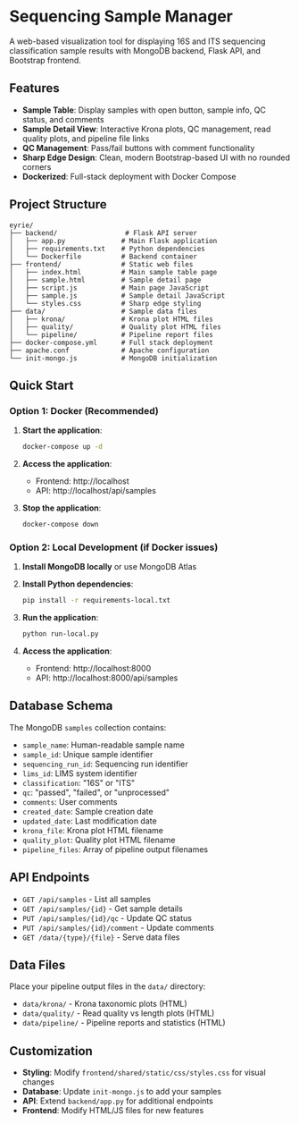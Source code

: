 # Sequencing Sample Manager

A web-based visualization tool for displaying 16S and ITS sequencing classification sample results with MongoDB backend, Flask API, and Bootstrap frontend.

## Features

- **Sample Table**: Display samples with open button, sample info, QC status, and comments
- **Sample Detail View**: Interactive Krona plots, QC management, read quality plots, and pipeline file links
- **QC Management**: Pass/fail buttons with comment functionality
- **Sharp Edge Design**: Clean, modern Bootstrap-based UI with no rounded corners
- **Dockerized**: Full-stack deployment with Docker Compose

## Project Structure

```
eyrie/
├── backend/                 # Flask API server
│   ├── app.py              # Main Flask application
│   ├── requirements.txt    # Python dependencies
│   └── Dockerfile          # Backend container
├── frontend/               # Static web files
│   ├── index.html          # Main sample table page
│   ├── sample.html         # Sample detail page
│   ├── script.js           # Main page JavaScript
│   ├── sample.js           # Sample detail JavaScript
│   └── styles.css          # Sharp edge styling
├── data/                   # Sample data files
│   ├── krona/              # Krona plot HTML files
│   ├── quality/            # Quality plot HTML files
│   └── pipeline/           # Pipeline report files
├── docker-compose.yml      # Full stack deployment
├── apache.conf             # Apache configuration
└── init-mongo.js           # MongoDB initialization
```

## Quick Start

### Option 1: Docker (Recommended)

1. **Start the application**:
   ```bash
   docker-compose up -d
   ```

2. **Access the application**:
   - Frontend: http://localhost
   - API: http://localhost/api/samples

3. **Stop the application**:
   ```bash
   docker-compose down
   ```

### Option 2: Local Development (if Docker issues)

1. **Install MongoDB locally** or use MongoDB Atlas

2. **Install Python dependencies**:
   ```bash
   pip install -r requirements-local.txt
   ```

3. **Run the application**:
   ```bash
   python run-local.py
   ```

4. **Access the application**:
   - Frontend: http://localhost:8000
   - API: http://localhost:8000/api/samples

## Database Schema

The MongoDB `samples` collection contains:
- `sample_name`: Human-readable sample name
- `sample_id`: Unique sample identifier
- `sequencing_run_id`: Sequencing run identifier
- `lims_id`: LIMS system identifier
- `classification`: "16S" or "ITS"
- `qc`: "passed", "failed", or "unprocessed"
- `comments`: User comments
- `created_date`: Sample creation date
- `updated_date`: Last modification date
- `krona_file`: Krona plot HTML filename
- `quality_plot`: Quality plot HTML filename
- `pipeline_files`: Array of pipeline output filenames

## API Endpoints

- `GET /api/samples` - List all samples
- `GET /api/samples/{id}` - Get sample details
- `PUT /api/samples/{id}/qc` - Update QC status
- `PUT /api/samples/{id}/comment` - Update comments
- `GET /data/{type}/{file}` - Serve data files

## Data Files

Place your pipeline output files in the `data/` directory:
- `data/krona/` - Krona taxonomic plots (HTML)
- `data/quality/` - Read quality vs length plots (HTML)
- `data/pipeline/` - Pipeline reports and statistics (HTML)

## Customization

- **Styling**: Modify `frontend/shared/static/css/styles.css` for visual changes
- **Database**: Update `init-mongo.js` to add your samples
- **API**: Extend `backend/app.py` for additional endpoints
- **Frontend**: Modify HTML/JS files for new features
